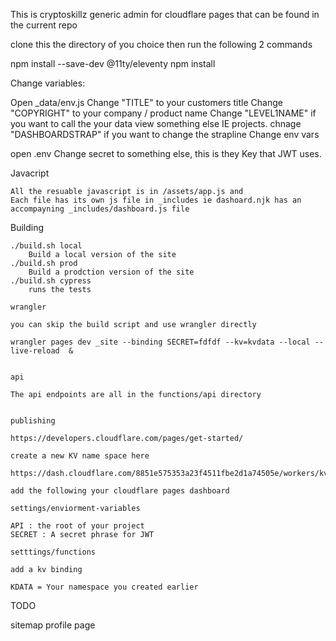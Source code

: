 This is cryptoskillz generic admin for cloudflare pages that can be found in the current repo

clone this the directory of you choice then run  the following 2 commands

npm install --save-dev @11ty/eleventy
npm install 


Change variables:

Open _data/env.js
	Change "TITLE" to your customers title
	Change "COPYRIGHT" to your company / product name 
	Change "LEVEL1NAME" if you want to call the your data view something else IE projects.
	chnage "DASHBOARDSTRAP" if you want to change the strapline
Change env vars

open .env
	Change secret to something else, this is they Key that JWT uses. 

Javacript

	All the resuable javascript is in /assets/app.js and 
	Each file has its own js file in _includes ie dashoard.njk has an accompayning _includes/dashboard.js file 

Building 

	./build.sh local   
		Build a local version of the site 
	./build.sh prod
		Build a prodction version of the site
	./build.sh cypress
		runs the tests

	wrangler

	you can skip the build script and use wrangler directly

	wrangler pages dev _site --binding SECRET=fdfdf --kv=kvdata --local --live-reload  &


	api

	The api endpoints are all in the functions/api directory


	publishing

	https://developers.cloudflare.com/pages/get-started/

	create a new KV name space here

	https://dash.cloudflare.com/8851e575353a23f4511fbe2d1a74505e/workers/kv/namespaces

	add the following your cloudflare pages dashboard

	settings/enviorment-variables 

	API : the root of your project
	SECRET : A secret phrase for JWT

	setttings/functions

	add a kv binding

	KDATA = Your namespace you created earlier

TODO

sitemap
profile page









